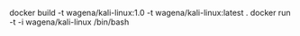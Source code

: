 docker build -t wagena/kali-linux:1.0 -t wagena/kali-linux:latest .
docker run -t -i wagena/kali-linux /bin/bash
